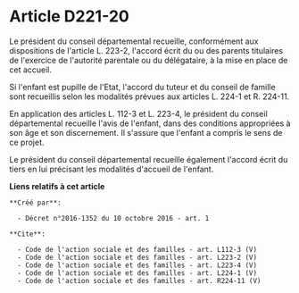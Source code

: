 # Article D221-20

Le président du conseil départemental recueille, conformément aux dispositions de l'article L. 223-2, l'accord écrit du ou
des parents titulaires de l'exercice de l'autorité parentale ou du délégataire, à la mise en place de cet accueil. 

Si l'enfant est pupille de l'Etat, l'accord du tuteur et du conseil de famille sont recueillis selon les modalités prévues
aux articles L. 224-1 et R. 224-11. 

En application des articles L. 112-3 et L. 223-4, le président du conseil départemental recueille l'avis de l'enfant, dans
des conditions appropriées à son âge et son discernement. Il s'assure que l'enfant a compris le sens de ce projet. 

Le président du conseil départemental recueille également l'accord écrit du tiers en lui précisant les modalités d'accueil de
l'enfant.

**Liens relatifs à cet article**

	**Créé par**:

	  - Décret n°2016-1352 du 10 octobre 2016 - art. 1

	**Cite**:

	  - Code de l'action sociale et des familles - art. L112-3 (V)
	  - Code de l'action sociale et des familles - art. L223-2 (V)
	  - Code de l'action sociale et des familles - art. L223-4 (V)
	  - Code de l'action sociale et des familles - art. L224-1 (V)
	  - Code de l'action sociale et des familles - art. R224-11 (V)
